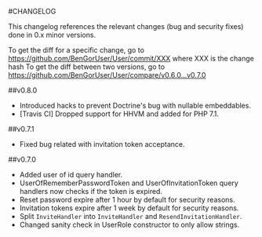 #CHANGELOG

This changelog references the relevant changes (bug and security fixes) done in 0.x minor versions.

To get the diff for a specific change, go to https://github.com/BenGorUser/User/commit/XXX where XXX is the change hash
To get the diff between two versions, go to https://github.com/BenGorUser/User/compare/v0.6.0...v0.7.0

##v0.8.0
* Introduced hacks to prevent Doctrine's bug with nullable embeddables.
* [Travis CI] Dropped support for HHVM and added for PHP 7.1.

##v0.7.1
* Fixed bug related with invitation token acceptance.

##v0.7.0
* Added user of id query handler.
* UserOfRememberPasswordToken and UserOfInvitationToken query handlers now checks if the token is expired.
* Reset password expire after 1 hour by default for security reasons.
* Invitation tokens expire after 1 week by default for security reasons.
* Split `InviteHandler` into `InviteHandler` and `ResendInvitationHandler`.
* Changed sanity check in UserRole constructor to only allow strings.
